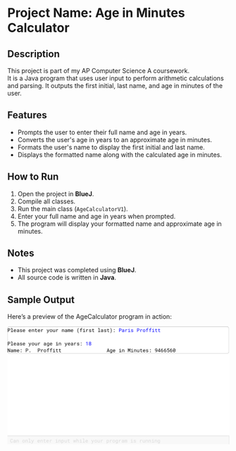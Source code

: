# Project Name: Age in Minutes Calculator

## Description
This project is part of my AP Computer Science A coursework.  
It is a Java program that uses user input to perform arithmetic calculations and parsing. It outputs the first initial, last name, and age in minutes of the user. 

## Features
- Prompts the user to enter their full name and age in years.
- Converts the user's age in years to an approximate age in minutes.
- Formats the user's name to display the first initial and last name.
- Displays the formatted name along with the calculated age in minutes.

## How to Run
1. Open the project in **BlueJ**.
2. Compile all classes.
3. Run the main class (`AgeCalculatorV1`).
4. Enter your full name and age in years when prompted.
5. The program will display your formatted name and approximate age in minutes.

## Notes
- This project was completed using **BlueJ**.
- All source code is written in **Java**.

## Sample Output
Here’s a preview of the AgeCalculator program in action:

![AgeCalculator Screenshot](AgeCalculatorSS.png)
